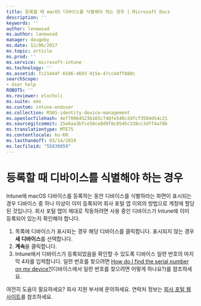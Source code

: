 ```yaml
---
title: 등록할 때 macOS 디바이스를 식별해야 하는 경우 | Microsoft Docs
description: ''
keywords: ''
author: lenewsad
ms.author: lanewsad
manager: dougeby
ms.date: 12/06/2017
ms.topic: article
ms.prod: ''
ms.service: microsoft-intune
ms.technology: ''
ms.assetid: fc21444f-65d6-4693-915e-47cc44ff880c
searchScope:
- User help
ROBOTS: ''
ms.reviewer: elocholi
ms.suite: ems
ms.custom: intune-enduser
ms.collection: M365-identity-device-management
ms.openlocfilehash: 4ef70964523b165c748fe540c2dfcf3504d54c21
ms.sourcegitcommit: 25e6aa3bfce58ce8d9f8c054bc338cc3dff4a78b
ms.translationtype: MTE75
ms.contentlocale: ko-KR
ms.lasthandoff: 03/14/2019
ms.locfileid: "55839059"
---
```

# <a name="you-need-to-identify-your-device-when-youre-trying-to-enroll"></a>등록할 때 디바이스를 식별해야 하는 경우

Intune에 macOS 디바이스를 등록하는 동안 디바이스를 식별하라는 화면이 표시되는 경우 디바이스 중 하나 이상이 이미 등록되어 회사 포털 앱 이외의 방법으로 계정에 할당된 것입니다. 회사 포털 앱이 제대로 작동하려면 사용 중인 디바이스가 Intune에 이미 등록되어 있는지 확인해야 합니다.

1. 목록에 디바이스가 표시되는 경우 해당 디바이스를 클릭합니다. 표시되지 않는 경우 **새 디바이스**를 선택합니다.
2. **계속**을 클릭합니다.
3. Intune에서 디바이스가 등록되었음을 확인할 수 있도록 디바이스 일련 번호의 마지막 4자를 입력합니다. 일련 번호를 찾으려면 [How do I find the serial number on my device?](how-do-i-find-the-serial-number-on-my-device-macos.md)(디바이스에서 일련 번호를 찾으려면 어떻게 하나요?)를 참조하세요.

여전히 도움이 필요하세요? 회사 지원 부서에 문의하세요. 연락처 정보는 [회사 포털 웹 사이트](https://go.microsoft.com/fwlink/?linkid=2010980)를 참조하세요.

